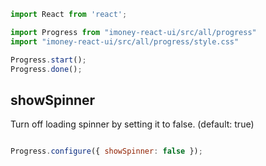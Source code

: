 ```js
import React from 'react';

import Progress from "imoney-react-ui/src/all/progress"
import "imoney-react-ui/src/all/progress/style.css"
```
```js
Progress.start();
Progress.done();

```

## showSpinner
Turn off loading spinner by setting it to false. (default: true)
```js

Progress.configure({ showSpinner: false });
```

